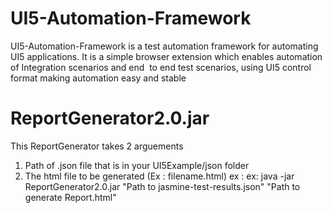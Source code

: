 ﻿# UI5-Automation-Framework
UI5-Automation-Framework is a test automation framework for automating UI5 applications.
It is a simple browser extension which enables automation of Integration scenarios and end  to end test scenarios, using UI5 control format making automation easy and stable 
 
 
# ReportGenerator2.0.jar
This ReportGenerator takes 2 arguements
1. Path of .json file that is in your UI5Example/json folder
2. The html file to be generated (Ex : filename.html)
ex : ex: java -jar ReportGenerator2.0.jar "Path to jasmine-test-results.json" "Path to generate Report.html"
